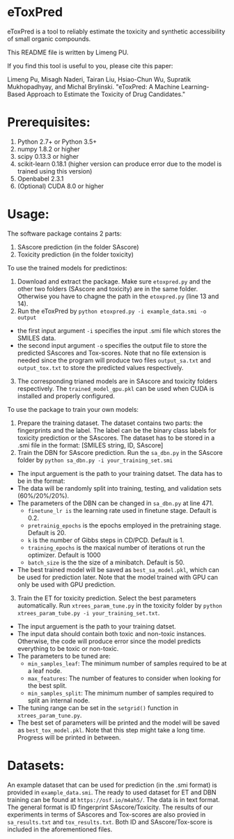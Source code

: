# eToxPred
eToxPred is a tool to reliably estimate the toxicity and synthetic accessibility of small organic compounds.

This README file is written by Limeng PU. 

If you find this tool is useful to you, please cite this paper:

Limeng Pu, Misagh Naderi, Tairan Liu, Hsiao-Chun Wu, Supratik Mukhopadhyay, and Michal Brylinski. "eToxPred: A Machine Learning-Based Approach to Estimate the Toxicity of Drug Candidates."

# Prerequisites:
1. Python 2.7+ or Python 3.5+
2. numpy 1.8.2 or higher
3. scipy 0.13.3 or higher
4. scikit-learn 0.18.1 (higher version can produce error due to the model is trained using this version)
5. Openbabel 2.3.1
6. (Optional) CUDA 8.0 or higher


# Usage:

The software package contains 2 parts:
1. SAscore prediction (in the folder SAscore)
2. Toxicity prediction (in the folder toxicity)

To use the trained models for predictinos:
1. Download and extract the package. Make sure `etoxpred.py` and the other two folders (SAscore and toxicity) are in the same folder. Otherwise you have to chagne the path in the `etoxpred.py` (line 13 and 14).
2. Run the eToxPred by `python etoxpred.py -i example_data.smi -o output`
  - the first input argument `-i` specifies the input .smi file which stores the SMILES data.
  - the second input argument `-o` specifies the output file to store the predicted SAscores and Tox-scores. Note that no file extension is needed since the program will produce two files `output_sa.txt` and `output_tox.txt` to store the predicted values respectively.
3. The corresponding trianed models are in SAscore and toxicity folders respectively. The `trained_model_gpu.pkl` can be used when CUDA is installed and properly configured.

To use the package to train your own models:
1. Prepare the training dataset. The dataset contains two parts: the fingerprints and the label. The label can be the binary class labels for toxicity prediction or the SAscores. The dataset has to be stored in a .smi file in the format:
 [SMILES string, ID, SAscore]
2. Train the DBN for SAscore prediction. Run the `sa_dbn.py` in the SAscore folder by `python sa_dbn.py -i your_training_set.smi`
  - The input arguement is the path to your training datset. The data has to be in the format:
  - The data will be randomly split into training, testing, and validation sets (60%/20%/20%).
  - The parameters of the DBN can be changed in `sa_dbn.py` at line 471.
    - `finetune_lr is` the learning rate used in finetune stage. Default is 0.2.
    - `pretrainig_epochs` is the epochs employed in the pretraining stage. Default is 20.
    - `k` is the number of Gibbs steps in CD/PCD. Default is 1.
    - `training_epochs` is the maxical number of iterations ot run the optimizer. Default is 1000
    - `batch_size` is the the size of a minibatch. Default is 50.
  - The best trained model will be saved as `best_sa_model.pkl`, which can be used for prediction later. Note that the model trained with GPU can only be used with GPU prediction.
3. Train the ET for toxicity prediction. Select the best parameters automatically. Run `xtrees_param_tune.py` in the toxicity folder by `python xtrees_param_tube.py -i your_training_set.txt`.
  - The input arguement is the path to your training datset.
  - The input data should contain both toxic and non-toxic instances. Otherwise, the code will produce error since the model predicts everything to be toxic or non-toxic.
  - The parameters to be tuned are:
    - `min_samples_leaf`: The minimum number of samples required to be at a leaf node.
    - `max_features`: The number of features to consider when looking for the best split.
    - `min_samples_split`: The minimum number of samples required to split an internal node.
  - The tuning range can be set in the `setgrid()` function in `xtrees_param_tune.py`.
  - The best set of parameters will be printed and the model will be saved as `best_tox_model.pkl`. Note that this step might take a long time. Progress will be printed in between.

# Datasets:

An example dataset that can be used for prediction (in the .smi format) is provided in `example_data.smi`. The ready to used dataset for ET and DBN training can be found at `https://osf.io/m4ah5/`. The data is in text format. The general format is ID fingerprint SAscore/Toxicity. The results of our experiments in terms of SAscores and Tox-scores are also provied in `sa_results.txt` and `tox_results.txt`. Both ID and SAscore/Tox-score is included in the aforementioned files.
